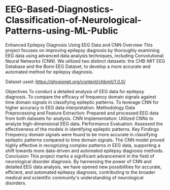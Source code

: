 # EEG-Based-Diagnostics-Classification-of-Neurological-Patterns-using-ML-Public
Enhanced Epilepsy Diagnosis Using EEG Data and CNN
Overview
This project focuses on improving epilepsy diagnosis by thoroughly examining EEG data using advanced data analysis techniques, including Convolutional Neural Networks (CNN). We utilized two distinct datasets: the CHB-MIT EEG Database and the Bonn EEG Dataset, to develop a more accurate and automated method for epilepsy diagnosis.

Dataset used: https://physionet.org/content/chbmit/1.0.0/

Objectives
To conduct a detailed analysis of EEG data for epilepsy diagnosis.
To compare the efficacy of frequency domain signals against time domain signals in classifying epileptic patterns.
To leverage CNN for higher accuracy in EEG data interpretation.
Methodology
Data Preprocessing and Feature Extraction: Prepared and processed EEG data from both datasets for analysis.
CNN Implementation: Utilized CNNs to analyze high-dimensional EEG data.
Performance Evaluation: Assessed the effectiveness of the models in identifying epileptic patterns.
Key Findings
Frequency domain signals were found to be more accurate in classifying epileptic patterns compared to time domain signals.
The CNN model proved highly effective in recognizing complex patterns in EEG data, supporting a shift towards more data-driven and automated epilepsy diagnosis methods.
Conclusion
This project marks a significant advancement in the field of neurological disorder diagnosis. By harnessing the power of CNN and detailed EEG data analysis, we have opened new possibilities for accurate, efficient, and automated epilepsy diagnosis, contributing to the broader medical and scientific community's understanding of neurological disorders.
